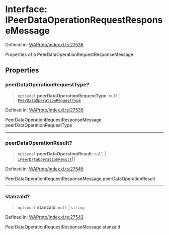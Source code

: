 # Interface: IPeerDataOperationRequestResponseMessage

Defined in: [WAProto/index.d.ts:27536](https://github.com/Fokusdotid/Baileys/blob/58a03b5a49cf326e1050515994499cb0bb76662f/WAProto/index.d.ts#L27536)

Properties of a PeerDataOperationRequestResponseMessage.

## Properties

### peerDataOperationRequestType?

> `optional` **peerDataOperationRequestType**: `null` \| [`PeerDataOperationRequestType`](../enumerations/PeerDataOperationRequestType.md)

Defined in: [WAProto/index.d.ts:27539](https://github.com/Fokusdotid/Baileys/blob/58a03b5a49cf326e1050515994499cb0bb76662f/WAProto/index.d.ts#L27539)

PeerDataOperationRequestResponseMessage peerDataOperationRequestType

***

### peerDataOperationResult?

> `optional` **peerDataOperationResult**: `null` \| [`IPeerDataOperationResult`](../namespaces/PeerDataOperationRequestResponseMessage/interfaces/IPeerDataOperationResult.md)[]

Defined in: [WAProto/index.d.ts:27545](https://github.com/Fokusdotid/Baileys/blob/58a03b5a49cf326e1050515994499cb0bb76662f/WAProto/index.d.ts#L27545)

PeerDataOperationRequestResponseMessage peerDataOperationResult

***

### stanzaId?

> `optional` **stanzaId**: `null` \| `string`

Defined in: [WAProto/index.d.ts:27542](https://github.com/Fokusdotid/Baileys/blob/58a03b5a49cf326e1050515994499cb0bb76662f/WAProto/index.d.ts#L27542)

PeerDataOperationRequestResponseMessage stanzaId
